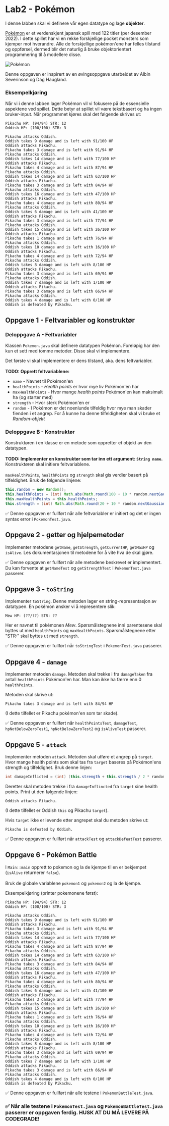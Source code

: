 # Lab2 - Pokémon
I denne labben skal vi definere vår egen datatype og lage **objekter**.

[Pokémon](https://en.wikipedia.org/wiki/Pok%C3%A9mon) er et verdenskjent japansk spill med 122 titler (per desember 2022). I dette spillet har vi en rekke forskjellige pocket monsters som kjemper mot hverandre. Alle de forskjellige pokémon'ene har felles tilstand og oppførsel, dermed blir det naturlig å bruke objektorientert programmering til å modellere disse.

![Pokémon](https://upload.wikimedia.org/wikipedia/commons/thumb/9/98/International_Pok%C3%A9mon_logo.svg/640px-International_Pok%C3%A9mon_logo.svg.png)


Denne oppgaven er inspirert av en øvingsoppgave utarbeidet av Albin Severinson og Dag Haugland.

### Eksempelkjøring
Når vi i denne labben lager Pokémon vil vi fokusere på de essensielle aspektene ved spillet. Dette betyr at spillet vil være tekstbasert og ha ingen bruker-input. Når programmet kjøres skal det følgende skrives ut:
```
Pikachu HP: (94/94) STR: 12
Oddish HP: (100/100) STR: 3

Pikachu attacks Oddish.
Oddish takes 9 damage and is left with 91/100 HP
Oddish attacks Pikachu.
Pikachu takes 3 damage and is left with 91/94 HP
Pikachu attacks Oddish.
Oddish takes 14 damage and is left with 77/100 HP
Oddish attacks Pikachu.
Pikachu takes 4 damage and is left with 87/94 HP
Pikachu attacks Oddish.
Oddish takes 14 damage and is left with 63/100 HP
Oddish attacks Pikachu.
Pikachu takes 3 damage and is left with 84/94 HP
Pikachu attacks Oddish.
Oddish takes 16 damage and is left with 47/100 HP
Oddish attacks Pikachu.
Pikachu takes 4 damage and is left with 80/94 HP
Pikachu attacks Oddish.
Oddish takes 6 damage and is left with 41/100 HP
Oddish attacks Pikachu.
Pikachu takes 3 damage and is left with 77/94 HP
Pikachu attacks Oddish.
Oddish takes 15 damage and is left with 26/100 HP
Oddish attacks Pikachu.
Pikachu takes 1 damage and is left with 76/94 HP
Pikachu attacks Oddish.
Oddish takes 10 damage and is left with 16/100 HP
Oddish attacks Pikachu.
Pikachu takes 4 damage and is left with 72/94 HP
Pikachu attacks Oddish.
Oddish takes 8 damage and is left with 8/100 HP
Oddish attacks Pikachu.
Pikachu takes 3 damage and is left with 69/94 HP
Pikachu attacks Oddish.
Oddish takes 7 damage and is left with 1/100 HP
Oddish attacks Pikachu.
Pikachu takes 3 damage and is left with 66/94 HP
Pikachu attacks Oddish.
Oddish takes 4 damage and is left with 0/100 HP
Oddish is defeated by Pikachu.
```

## Oppgave 1 - Feltvariabler og konstruktør
### Deloppgave A - Feltvariabler
Klassen `Pokemon.java` skal definere datatypen Pokémon. Foreløpig har den kun et sett med tomme metoder. Disse skal vi implementere.

Det første vi skal implementere er dens tilstand, aka. dens feltvariabler. <br></br>
**TODO: Opprett feltvariablene:**
 * `name` - Navnet til Pokémon'en
 * `healthPoints` - *Health points* er hvor mye liv Pokémon'en har
 * `maxHealthPoints` - Hvor mange *health points* Pokémon'en kan maksimalt ha (og starter med)
 * `strength` - Hvor sterk Pokémon'en er
 * `random` - I Pokémon er det noenlunde tilfeldig hvor mye man skader fienden i et angrep. For å kunne ha denne tilfeldigheten skal vi bruke et *Random-objekt*

### Deloppgave B - Konstruktør
Konstruktøren i en klasse er en metode som oppretter et objekt av den datatypen. <br></br>
**TODO: Implementer en konstruktør som tar inn ett argument: `String name`.** Konstruktøren skal initiere feltvariablene. <br></br>
`maxHealthPoints`, `healthPoints` og `strength` skal gis verdier basert på tilfeldighet. Bruk de følgende linjene:
```java
this.random = new Random();
this.healthPoints = (int) Math.abs(Math.round(100 + 10 * random.nextGaussian()));
this.maxHealthPoints = this.healthPoints;
this.strength = (int) Math.abs(Math.round(20 + 10 * random.nextGaussian()));
```

✅ Denne oppgaven er fullført når alle feltvariabler er initiert og det er ingen syntax error i `PokemonTest.java`.


## Oppgave 2 - getter og hjelpemetoder
Implementer metodene `getName`, `getStrength`, `getCurrentHP`, `getMaxHP` og `isAlive`. Les dokumentasjonen til metodene for å vite hva de skal gjøre.

✅ Denne oppgaven er fullført når alle metodene beskrevet er implementert. Du kan forvente at `getNameTest` og `getStrengthTest` i `PokemonTest.java` passerer.

## Oppgave 3 - `toString`
Implementer `toString`. Denne metoden lager en string-representasjon av datatypen. En pokémon ønsker vi å representere slik:
```
Mew HP: (??/??) STR: ??
```
Her er navnet til pokémonen *Mew*. Spørsmålstegnene inni parentesene skal byttes ut med `healthPoints` og `maxHealthPoints`. Spørsmålstegnene etter "STR:" skal byttes ut med `strength`.

✅ Denne oppgaven er fullført når `toStringTest` i `PokemonTest.java` passerer.


## Oppgave 4 - `damage`
Implementer metoden `damage`. Metoden skal trekke i fra `damageTaken` fra antall `healthPoints` Pokémon'en har. Man kan ikke ha færre enn 0 `healthPoints`.

Metoden skal skrive ut:
```
Pikachu takes 3 damage and is left with 84/94 HP
```
(I dette tilfellet er Pikachu pokémon'en som tar skade).

✅ Denne oppgaven er fullført når `healthPointsTest`, `damageTest`, `hpNotBelowZeroTest1`, `hpNotBelowZeroTest2` og `isAliveTest` passerer.


## Oppgave 5 - `attack`
Implementer metoden `attack`. Metoden skal utføre et angrep på `target`. Hvor mange health points som skal tas fra `target` baseres på Pokémon'ens strength og tilfeldighet. Bruk denne linjen:
```java
int damageInflicted = (int) (this.strength + this.strength / 2 * random.nextGaussian());
```
Deretter skal metoden trekke i fra `damageInflincted` fra `target` sine health points. Print ut den følgende linjen:
```
Oddish attacks Pikachu.
```
(I dette tilfellet er Oddish `this` og Pikachu `target`).

Hvis `target` ikke er levende etter angrepet skal du metoden skrive ut:
```
Pikachu is defeated by Oddish.
```

✅ Denne oppgaven er fullført når `attackTest` og `attackDefeatTest` passerer.


## Oppgave 6 - Pokémon Battle
I `Main::main` opprett to pokemon og la de kjempe til en er bekjempet (`isAlive` returnerer `false`). <br></br>
Bruk de globale variablene `pokemon1` og `pokemon2` og la de kjempe.

Eksempelkjøring (printer pokemonene først):
```
Pikachu HP: (94/94) STR: 12
Oddish HP: (100/100) STR: 3

Pikachu attacks Oddish.
Oddish takes 9 damage and is left with 91/100 HP
Oddish attacks Pikachu.
Pikachu takes 3 damage and is left with 91/94 HP
Pikachu attacks Oddish.
Oddish takes 14 damage and is left with 77/100 HP
Oddish attacks Pikachu.
Pikachu takes 4 damage and is left with 87/94 HP
Pikachu attacks Oddish.
Oddish takes 14 damage and is left with 63/100 HP
Oddish attacks Pikachu.
Pikachu takes 3 damage and is left with 84/94 HP
Pikachu attacks Oddish.
Oddish takes 16 damage and is left with 47/100 HP
Oddish attacks Pikachu.
Pikachu takes 4 damage and is left with 80/94 HP
Pikachu attacks Oddish.
Oddish takes 6 damage and is left with 41/100 HP
Oddish attacks Pikachu.
Pikachu takes 3 damage and is left with 77/94 HP
Pikachu attacks Oddish.
Oddish takes 15 damage and is left with 26/100 HP
Oddish attacks Pikachu.
Pikachu takes 1 damage and is left with 76/94 HP
Pikachu attacks Oddish.
Oddish takes 10 damage and is left with 16/100 HP
Oddish attacks Pikachu.
Pikachu takes 4 damage and is left with 72/94 HP
Pikachu attacks Oddish.
Oddish takes 8 damage and is left with 8/100 HP
Oddish attacks Pikachu.
Pikachu takes 3 damage and is left with 69/94 HP
Pikachu attacks Oddish.
Oddish takes 7 damage and is left with 1/100 HP
Oddish attacks Pikachu.
Pikachu takes 3 damage and is left with 66/94 HP
Pikachu attacks Oddish.
Oddish takes 4 damage and is left with 0/100 HP
Oddish is defeated by Pikachu.
```

✅ Denne oppgaven er fullført når alle testene i  `PokemonBattleTest.java`.


### ✅ Når alle testene i `PokemonTest.java` og `PokemonBattleTest.java` passerer er oppgaven ferdig. HUSK AT DU MÅ LEVERE PÅ CODEGRADE!
